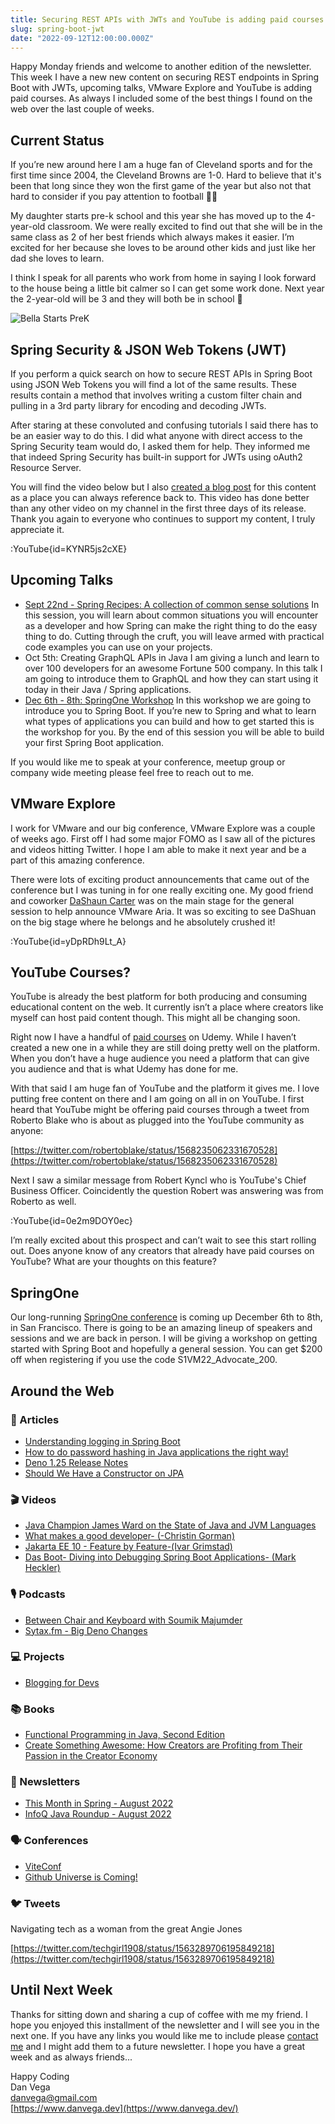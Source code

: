 ```yaml
---
title: Securing REST APIs with JWTs and YouTube is adding paid courses!
slug: spring-boot-jwt
date: "2022-09-12T12:00:00.000Z"
---
```


Happy Monday friends and welcome to another edition of the newsletter. This week I have a new new content on securing REST endpoints in Spring Boot with JWTs, upcoming talks, VMware Explore and YouTube is adding paid courses. As always I included some of the best things I found on the web over the last couple of weeks.

## Current Status

If you’re new around here I am a huge fan of Cleveland sports and for the first time since 2004, the Cleveland Browns are 1-0. Hard to believe that it's been that long since they won the first game of the year but also not that hard to consider if you pay attention to football 🤦‍♂️

My daughter starts pre-k school and this year she has moved up to the 4-year-old classroom. We were really excited to find out that she will be in the same class as 2 of her best friends which always makes it easier. I’m excited for her because she loves to be around other kids and just like her dad she loves to learn.

I think I speak for all parents who work from home in saying I look forward to the house being a little bit calmer so I can get some work done. Next year the 2-year-old will be 3 and they will both be in school 🤩

![Bella Starts PreK](/images/newsletter/2022/09/12/bella-prek.jpeg)

## Spring Security & JSON Web Tokens (JWT)

If you perform a quick search on how to secure REST APIs in Spring Boot using JSON Web Tokens you will find a lot of the same results. These results contain a method that involves writing a custom filter chain and pulling in a 3rd party library for encoding and decoding JWTs.

After staring at these convoluted and confusing tutorials I said there has to be an easier way to do this. I did what anyone with direct access to the Spring Security team would do, I asked them for help. They informed me that indeed Spring Security has built-in support for JWTs using oAuth2 Resource Server.

You will find the video below but I also [created a blog post](https://www.danvega.dev/blog/2022/09/06/spring-security-jwt/) for this content as a place you can always reference back to. This video has done better than any other video on my channel in the first three days of its release. Thank you again to everyone who continues to support my content, I truly appreciate it.

:YouTube{id=KYNR5js2cXE}

## Upcoming Talks

- [Sept 22nd - Spring Recipes: A collection of common sense solutions](https://tanzu.vmware.com/content/webinars/sep-22-spring-recipes-a-collection-of-common-sense-solutions)
In this session, you will learn about common situations you will encounter as a developer and how Spring can make the right thing to do the easy thing to do. Cutting through the cruft, you will leave armed with practical code examples you can use on your projects.
- Oct 5th: Creating GraphQL APIs in Java
I am giving a lunch and learn to over 100 developers for an awesome Fortune 500 company. In this talk I am going to introduce them to GraphQL and how they can start using it today in their Java / Spring applications.
- [Dec 6th - 8th: SpringOne Workshop](https://springone.io/2022/workshops/spring-boot)
In this workshop we are going to introduce you to Spring Boot. If you’re new to Spring and what to learn what types of applications you can build and how to get started this is the workshop for you. By the end of this session you will be able to build your first Spring Boot application.

If you would like me to speak at your conference, meetup group or company wide meeting please feel free to reach out to me.

## VMware Explore

I work for VMware and our big conference, VMware Explore was a couple of weeks ago. First off I had some major FOMO as I saw all of the pictures and videos hitting Twitter. I hope I am able to make it next year and be a part of this amazing conference.

There were lots of exciting product announcements that came out of the conference but I was tuning in for one really exciting one. My good friend and coworker [DaShaun Carter](https://twitter.com/dashaun) was on the main stage for the general session to help announce VMware Aria. It was so exciting to see DaShuan on the big stage where he belongs and he absolutely crushed it!

:YouTube{id=yDpRDh9Lt_A}

## YouTube Courses?

YouTube is already the best platform for both producing and consuming educational content on the web. It currently isn’t a place where creators like myself can host paid content though. This might all be changing soon.

Right now I have a handful of [paid courses](https://www.danvega.dev/courses) on Udemy. While I haven’t created a new one in a while they are still doing pretty well on the platform. When you don’t have a huge audience you need a platform that can give you audience and that is what Udemy has done for me.

With that said I am huge fan of YouTube and the platform it gives me. I love putting free content on there and I am going on all in on YouTube. I first heard that YouTube might be offering paid courses through a tweet from Roberto Blake who is about as plugged into the YouTube community as anyone:

[https://twitter.com/robertoblake/status/1568235062331670528](https://twitter.com/robertoblake/status/1568235062331670528)

Next I saw a similar message from Robert Kyncl who is YouTube's Chief Business Officer. Coincidently the question Robert was answering was from Roberto as well.

:YouTube{id=0e2m9DOY0ec}

I’m really excited about this prospect and can’t wait to see this start rolling out. Does anyone know of any creators that already have paid courses on YouTube? What are your thoughts on this feature?

## SpringOne

Our long-running [SpringOne conference](https://springone.io/) is coming up December 6th to 8th, in San Francisco. There is going to be an amazing lineup of speakers and sessions and we are back in person. I will be giving a workshop on getting started with Spring Boot and hopefully a general session. You can get $200 off when registering if you use the code S1VM22_Advocate_200.

## Around the Web

### 📝 Articles

- [Understanding logging in Spring Boot](https://medium.com/javarevisited/understanding-logging-in-spring-boot-ac0fd79177b4)
- [How to do password hashing in Java applications the right way!](https://snyk.io/blog/password-hashing-java-applications/)
- [Deno 1.25 Release Notes](https://deno.com/blog/v1.25)
- [Should We Have a Constructor on JPA](https://dzone.com/articles/jpa-constructor)

### 🎬 Videos

- [Java Champion James Ward on the State of Java and JVM Languages](https://www.infoq.com/articles/james-ward-java-jvm-languages/)
- [What makes a good developer- (-Christin Gorman)](https://vimeo.com/748032161)
- [Jakarta EE 10 - Feature by Feature-(Ivar Grimstad)](https://vimeo.com/748031614)
- [Das Boot- Diving into Debugging Spring Boot Applications- (Mark Heckler)](https://vimeo.com/748031405)

### 🎙 Podcasts

- [Between Chair and Keyboard with Soumik Majumder](https://www.youtube.com/watch?v=tM79Z08WDkM)
- [Sytax.fm - Big Deno Changes](https://syntax.fm/show/506/big-deno-changes)

### 💻 Projects

- [Blogging for Devs](https://bloggingfordevs.com/)

### 📚 Books

- [Functional Programming in Java, Second Edition](https://pragprog.com/titles/vsjava2e/functional-programming-in-java-second-edition/)
- [Create Something Awesome: How Creators are Profiting from Their Passion in the Creator Economy](https://amzn.to/3qwWBM0)

### 📰 Newsletters

- [This Month in Spring - August 2022](https://tanzu.vmware.com/content/josh-blog/this-month-in-spring-august-2022)
- [InfoQ Java Roundup - August 2022](https://www.infoq.com/news/2022/08/java-news-roundup-aug22-2022/)

### 🗣 Conferences

- [ViteConf](https://viteconf.org/)
- [Github Universe is Coming!](https://www.linkedin.com/pulse/github-universe-coming-github/)

### 🐦 Tweets

Navigating tech as a woman from the great Angie Jones

[https://twitter.com/techgirl1908/status/1563289706195849218](https://twitter.com/techgirl1908/status/1563289706195849218)

## Until Next Week

Thanks for sitting down and sharing a cup of coffee with me my friend. I hope you enjoyed this installment of the newsletter and I will see you in the next one. If you have any links you would like me to include please [contact me](http://twitter.com/therealdanvega) and I might add them to a future newsletter. I hope you have a great week and as always friends...

Happy Coding<br/>
Dan Vega<br/>
danvega@gmail.com<br/>
[https://www.danvega.dev](https://www.danvega.dev/)
